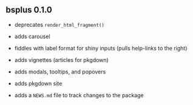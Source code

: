 ## bsplus 0.1.0

- deprecates `render_html_fragment()`

- adds carousel

- fiddles with label format for shiny inputs (pulls help-links to the right)

- adds vignettes (articles for pkgdown)

- adds modals, tooltips, and popovers

- adds pkgdown site

- adds a `NEWS.md` file to track changes to the package



